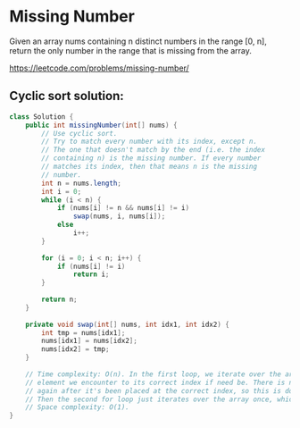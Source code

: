 # Missing Number

Given an array nums containing n distinct numbers in the range [0, n], return the only number in the range that is missing from the array.

https://leetcode.com/problems/missing-number/

## Cyclic sort solution:

```Java
class Solution {
    public int missingNumber(int[] nums) {
        // Use cyclic sort.
        // Try to match every number with its index, except n.
        // The one that doesn't match by the end (i.e. the index
        // containing n) is the missing number. If every number
        // matches its index, then that means n is the missing
        // number.
        int n = nums.length;
        int i = 0;
        while (i < n) {
            if (nums[i] != n && nums[i] != i)
                swap(nums, i, nums[i]);
            else
                i++;
        }
        
        for (i = 0; i < n; i++) {
            if (nums[i] != i)
                return i;
        }
        
        return n;
    }
    
    private void swap(int[] nums, int idx1, int idx2) {
        int tmp = nums[idx1];
        nums[idx1] = nums[idx2];
        nums[idx2] = tmp;
    }
    
    // Time complexity: O(n). In the first loop, we iterate over the array and move each
    // element we encounter to its correct index if need be. There is no need to move it
    // again after it's been placed at the correct index, so this is done in linear time.
    // Then the second for loop just iterates over the array once, which is linear time.
    // Space complexity: O(1).
}
```
